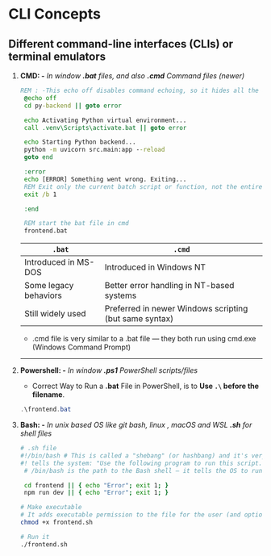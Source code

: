 # **CLI Concepts**

## **Different command-line interfaces (CLIs) or terminal emulators**

1. **CMD: -** _In window **.bat** files, and also **.cmd** Command files (newer)_

   ```bat
   REM : -This echo off disables command echoing, so it hides all the actual commands being run
    @echo off
    cd py-backend || goto error

    echo Activating Python virtual environment...
    call .venv\Scripts\activate.bat || goto error

    echo Starting Python backend...
    python -m uvicorn src.main:app --reload
    goto end

    :error
    echo [ERROR] Something went wrong. Exiting...
    REM Exit only the current batch script or function, not the entire CMD window, Exit code / error code. 0 = success, 1 (or any non-zero) = failure
    exit /b 1

    :end
   ```

   ```cmd
    REM start the bat file in cmd
    frontend.bat
   ```

   | `.bat`                | `.cmd`                                                 |
   | --------------------- | ------------------------------------------------------ |
   | Introduced in MS-DOS  | Introduced in Windows NT                               |
   | Some legacy behaviors | Better error handling in NT-based systems              |
   | Still widely used     | Preferred in newer Windows scripting (but same syntax) |

   - .cmd file is very similar to a .bat file — they both run using cmd.exe (Windows Command Prompt)

   ***

2. **Powershell: -** _In window **.ps1** PowerShell scripts/files_

   - Correct Way to Run a **.bat** File in PowerShell, is to **Use `.\` before the filename**.

   ```ps1
   .\frontend.bat
   ```

3. **Bash: -** _In unix based OS like git bash, linux , macOS and WSL **.sh** for shell files_

   ```bash
   # .sh file
   #!/bin/bash # This is called a "shebang" (or hashbang) and it's very important in shell scripts.
   #! tells the system: "Use the following program to run this script."
    # /bin/bash is the path to the Bash shell — it tells the OS to run the script using Bash.

    cd frontend || { echo "Error"; exit 1; }
    npm run dev || { echo "Error"; exit 1; }

   ```

   ```bash
   # Make executable
   # It adds executable permission to the file for the user (and optionally for group/others), so the system knows **This file is allowed to be executed like a program.**
   chmod +x frontend.sh

   # Run it
   ./frontend.sh
   ```
